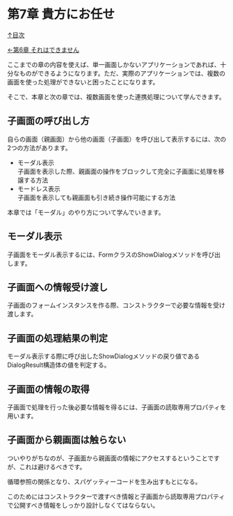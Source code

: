 第7章 貴方にお任せ
=====

[↑目次](..\README.md "目次")

[←第6章 それはできません](06-cannot-do-it.md)

ここまでの章の内容を使えば、単一画面しかないアプリケーションであれば、十分なものができるようになります。ただ、実際のアプリケーションでは、複数の画面を使った処理ができないと困ったことになります。

そこで、本章と次の章では、複数画面を使った連携処理について学んできます。

## 子画面の呼び出し方

自らの画面（親画面）から他の画面（子画面）を呼び出して表示するには、次の2つの方法があります。

- モーダル表示  
  子画面を表示した際、親画面の操作をブロックして完全に子画面に処理を移譲する方法
- モードレス表示  
  子画面を表示しても親画面も引き続き操作可能にする方法

本章では「モーダル」のやり方について学んでいきます。

## モーダル表示

子画面をモーダル表示するには、FormクラスのShowDialogメソッドを呼び出します。

## 子画面への情報受け渡し

子画面のフォームインスタンスを作る際、コンストラクターで必要な情報を受け渡します。

## 子画面の処理結果の判定

モーダル表示する際に呼び出したShowDialogメソッドの戻り値であるDialogResult構造体の値を判定する。

## 子画面の情報の取得

子画面で処理を行った後必要な情報を得るには、子画面の読取専用プロパティを用います。

## 子画面から親画面は触らない

ついやりがちなのが、子画面から親画面の情報にアクセスするということですが、これは避けるべきです。

循環参照の関係となり、スパゲッティーコードを生み出すもとになる。

このためにはコンストラクターで渡すべき情報と子画面から読取専用プロパティで公開すべき情報をしっかり設計しなくてはならない。


